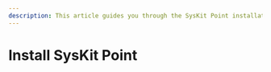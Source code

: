 ```yaml
---
description: This article guides you through the SysKit Point installation.
---
```


# Install SysKit Point

